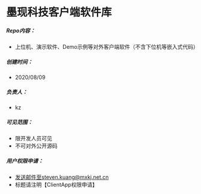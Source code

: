 # 墨现科技客户端软件库

##### Repo内容：
- 上位机、演示软件、Demo示例等对外客户端软件（不含下位机等嵌入式代码）

##### 创建时间：
- 2020/08/09

##### 负责人：
- kz

##### 可见范围：
- 限开发人员可见
- 不可对外公开源码

##### 用户权限申请：
- 发送邮件至steven.kuang@mxkj.net.cn
- 标题请注明【ClientApp权限申请】
